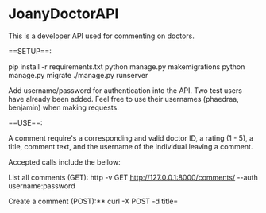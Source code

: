 # JoanyDoctorAPI

This is a developer API used for commenting on doctors.


==SETUP==:

pip install -r requirements.txt
python manage.py makemigrations
python manage.py migrate
./manage.py runserver


Add username/password for authentication into the API. Two test users have already been added. Feel free to use their usernames (phaedraa, benjamin) when making requests.

==USE==:

A comment require's a corresponding and valid doctor ID,
a rating (1 - 5), a title, comment text, and the username of
the individual leaving a comment.

Accepted calls include the bellow:

List all comments (GET):
http -v GET http://127.0.0.1:8000/comments/ --auth username:password

Create a comment (POST):**
curl -X POST -d title=<title> -d username=<username> -d text=<text> -d  rating=<rating> -d doctor_id=<doctor_id> -H 'Accept:application/json; indent=4' -u username:password http://127.0.0.1:8000/comments/

** Comment creation will return a list of doctors nearby to the user, ranked by rating/number of ratings

Mark comment inactive:
curl -X DELETE -H 'Accept:application/json; indent=4' -u username:password http://127.0.0.1:8000/comments/<COMMENT_ID>

Get specific comment:
curl -X GET -H 'Accept:application/json; indent=4' -u username:password http://127.0.0.1:8000/comments/<COMMENT_ID>

Update specific comment:
curl -X PUT -d title=<title> -d text=<text> -d  rating=<rating> -H 'Accept:application/json; indent=4' -u username:password http://127.0.0.1:8000/comments/<COMMENT_ID>
